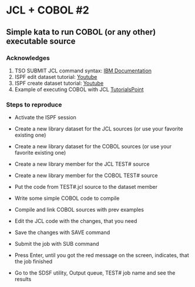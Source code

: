 # JCL + COBOL #2

## Simple kata to run COBOL (or any other) executable source

### Acknowledges

1. TSO SUBMIT JCL command syntax: [IBM Documentation](https://www.ibm.com/support/knowledgecenter/SSLTBW_2.2.0/com.ibm.zos.v2r2.ikjc500/ikj2l2_SUBMIT_command_syntax.htm)
2. ISPF edit dataset tutorial: [Youtube](https://www.youtube.com/watch?v=-FUNDgcDRWk) 
3. ISPF create dataset tutorial: [Youtube](https://www.youtube.com/watch?v=aZRWZ_HypRQ&t=332s)
4. Example of executing COBOL with JCL [TutorialsPoint](https://www.tutorialspoint.com/jcl/jcl_run_cobol_programs.htm)

### Steps to reproduce

- Activate the ISPF session

- Create a new library dataset for the JCL sources (or use your favorite existing one)

- Create a new library dataset for the COBOL sources (or use your favorite existing one)

- Create a new library member for the JCL TEST# source

- Create a new library member for the COBOL TEST# source

- Put the code from TEST#.jcl source to the dataset member

- Write some simple COBOL code to compile

- Compile and link COBOL sources with prev examples

- Edit the JCL code with the changes, that you need

- Save the changes with SAVE command

- Submit the job with SUB command

- Press Enter, until you got the red message on the screen, indicates, that the job finished

- Go to the SDSF utility, Output queue, TEST# job name and see the results